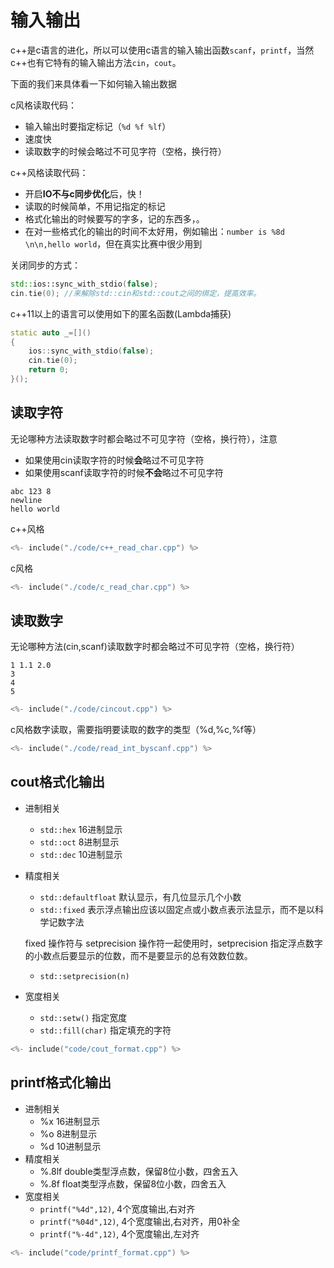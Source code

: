 # 输入输出

c++是c语言的进化，所以可以使用c语言的输入输出函数`scanf`，`printf`，当然c++也有它特有的输入输出方法`cin`，`cout`。

<!--因为我们学习的目的是为了信息竞赛，且经过笔者多年经验，我们具体需要学习的是`scanf`和`printf`,`cin,cout`只作了解就可以了。-->


下面的我们来具体看一下如何输入输出数据


c风格读取代码：

 - 输入输出时要指定标记（`%d %f %lf`）
 - 速度快
 - 读取数字的时候会略过不可见字符（空格，换行符）

c++风格读取代码：

 - 开启**IO不与c同步优化**后，快！
 - 读取的时候简单，不用记指定的标记
 - 格式化输出的时候要写的字多，记的东西多，。
 - 在对一些格式化的输出的时间不太好用，例如输出：`number is %8d \n\n,hello world`，但在真实比赛中很少用到

关闭同步的方式：

```c++
std::ios::sync_with_stdio(false);
cin.tie(0); //来解除std::cin和std::cout之间的绑定，提高效率。
```

c++11以上的语言可以使用如下的匿名函数(Lambda捕获)

```c++
static auto _=[]()
{
    ios::sync_with_stdio(false);
    cin.tie(0);
    return 0;
}();
```


## 读取字符

无论哪种方法读取数字时都会略过不可见字符（空格，换行符），注意

- 如果使用cin读取字符的时候**会**略过不可见字符
- 如果使用scanf读取字符的时候**不会**略过不可见字符

```plaintext
abc 123 8
newline
hello world
```


c++风格

```c++
<%- include("./code/c++_read_char.cpp") %>
```

c风格

```c++
<%- include("./code/c_read_char.cpp") %>
```

## 读取数字

无论哪种方法(cin,scanf)读取数字时都会略过不可见字符（空格，换行符）

```plaintext
1 1.1 2.0
3
4
5
```

```c++
<%- include("./code/cincout.cpp") %>
```

c风格数字读取，需要指明要读取的数字的类型（%d,%c,%f等）

```c++
<%- include("./code/read_int_byscanf.cpp") %>
```

## cout格式化输出

 - 进制相关
    - `std::hex` 16进制显示
    - `std::oct` 8进制显示
    - `std::dec` 10进制显示
 - 精度相关
    - `std::defaultfloat` 默认显示，有几位显示几个小数
    - `std::fixed` 表示浮点输出应该以固定点或小数点表示法显示，而不是以科学记数字法

    fixed 操作符与 setprecision 操作符一起使用时，setprecision 指定浮点数字的小数点后要显示的位数，而不是要显示的总有效数位数。

    - `std::setprecision(n)`
 - 宽度相关
    - `std::setw()` 指定宽度
    - `std::fill(char)` 指定填充的字符

```c++
<%- include("code/cout_format.cpp") %>
```

## printf格式化输出

 - 进制相关
    - %x 16进制显示
    - %o 8进制显示
    - %d 10进制显示
 - 精度相关
    - %.8lf double类型浮点数，保留8位小数，四舍五入
    - %.8f  float类型浮点数，保留8位小数，四舍五入
 - 宽度相关
    - `printf("%4d",12)`, 4个宽度输出,右对齐
    - `printf("%04d",12)`, 4个宽度输出,右对齐，用0补全
    - `printf("%-4d",12)`, 4个宽度输出,左对齐

```c++
<%- include("code/printf_format.cpp") %>
```

